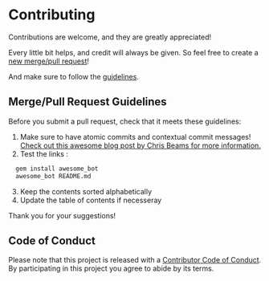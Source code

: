 # Contributing

Contributions are welcome, and they are greatly appreciated!

Every little bit helps, and credit will always be given.
So feel free to create a [new merge/pull request][merge-link]!

And make sure to follow the [guidelines](#merge-pull-request-guidelines).

## Merge/Pull Request Guidelines

Before you submit a pull request, check that it meets these guidelines:
1. Make sure to have atomic commits and contextual commit messages!
  [Check out this awesome blog post by Chris Beams for more information.][chris-beams]
2. Test the links :
```bash
  gem install awesome_bot
  awesome_bot README.md
  ```
3. Keep the contents sorted alphabetically
4. Update the table of contents if necesseray

Thank you for your suggestions!

## Code of Conduct

Please note that this project is released with a [Contributor Code of Conduct](CODE_OF_CONDUCT.md).
By participating in this project you agree to abide by its terms.

[issue-link]: https://github.com/moodule/awesome-poker/issues/new
[merge-link]: https://github.com/moodule/awesome-poker/compare
[chris-beams]: http://chris.beams.io/posts/git-commit/
